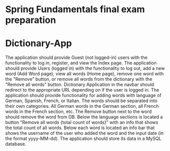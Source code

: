 # Spring Fundamentals final exam preparation
# Dictionary-App
The application should provide Guest (not logged-in) users with the functionality to log in, register, and view the Index page.
The application should provide Users (logged in) with the functionality to log out, add a new word (Add Word page), view all words (Home page), remove one word with the "Remove" button, or remove all words from the dictionary with the "Remove all words" button. 
Dictionary Application in the navbar should redirect to the appropriate URL depending on if the user is logged in.
The application should provide functionality for adding words with language of German, Spanish, French, or Italian.
The words should be separated into their own categories. All German words in the German section, all French words in the French section, etc.
The Remove button next to the word should remove the word from DB.
Below the language sections is located a button "Remove all words {total count of words}" with an info that shows the total count of all words.
Below each word is located an info bar that shows the username of the user who added the word and the input date (in the format yyyy-MM-dd).
The application should store its data in a MySQL database.


